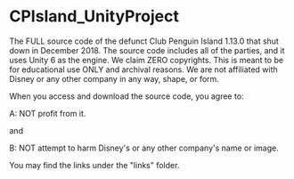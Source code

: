 # CPIsland_UnityProject
The FULL source code of the defunct Club Penguin Island 1.13.0 that shut down in December 2018. The source code includes all of the parties, and it uses Unity 6 as the engine. We claim ZERO copyrights. This is meant to be for educational use ONLY and archival reasons. We are not affiliated with Disney or any other company in any way, shape, or form.

When you access and download the source code, you agree to:

A: NOT profit from it.

and

B: NOT attempt to harm Disney's or any other company's name or image.

You may find the links under the "links" folder.

